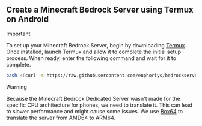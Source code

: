 ## Create a Minecraft Bedrock Server using Termux on Android

> [!IMPORTANT]
> To set up your Minecraft Bedrock Server, begin by downloading [Termux](https://f-droid.org/repo/com.termux_1000.apk). Once installed, launch Termux and allow it to complete the initial setup process. When ready, enter the following command and wait for it to complete.


```bash
bash <(curl -s https://raw.githubusercontent.com/euphoriys/bedrockserver/main/setup.sh)
```

> [!WARNING]
> Because the Minecraft Bedrock Dedicated Server wasn't made for the specific CPU architecture for phones, we need to translate it. This can lead to slower performance and might cause some issues. We use [Box64](https://github.com/ptitSeb/box64) to translate the server from AMD64 to ARM64.
